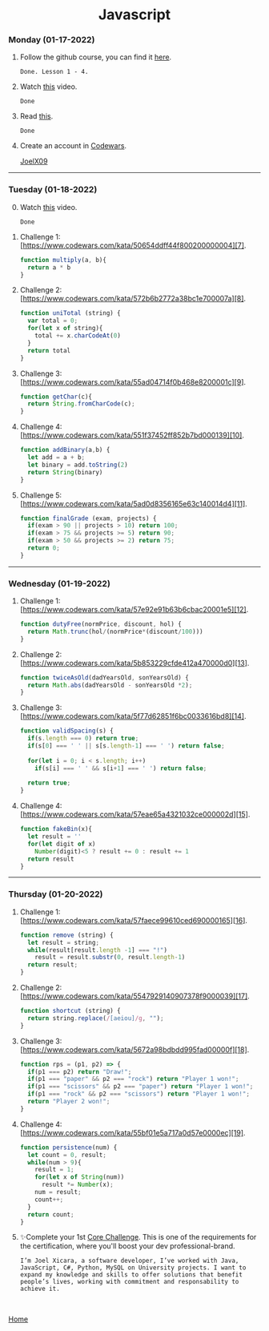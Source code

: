 <h1 align="center">Javascript</h1>

<strong><h3>Monday (01-17-2022)</h3></strong>

1. Follow the github course, you can find it [here][1].

    ```
    Done. Lesson 1 - 4.
    ```

2. Watch [this][2] video.

    ```
    Done
    ```

3. Read [this][3].

    ```
    Done
    ```

4. Create an account in [Codewars][4].

    [JoelX09][5]

***

<strong><h3>Tuesday (01-18-2022)</h3></strong>

0. Watch [this][6] video.

    ```
    Done
    ```

1. Challenge 1: [https://www.codewars.com/kata/50654ddff44f800200000004][7].

    ```javascript
    function multiply(a, b){
      return a * b
    }
    ```

2. Challenge 2: [https://www.codewars.com/kata/572b6b2772a38bc1e700007a][8].

    ```javascript
    function uniTotal (string) {
      var total = 0;
      for(let x of string){
        total += x.charCodeAt(0)
      }
      return total
    }
    ```

3. Challenge 3: [https://www.codewars.com/kata/55ad04714f0b468e8200001c][9].

    ```javascript
    function getChar(c){
      return String.fromCharCode(c);
    }
    ```

4. Challenge 4: [https://www.codewars.com/kata/551f37452ff852b7bd000139][10].

    ```javascript
    function addBinary(a,b) {
      let add = a + b;
      let binary = add.toString(2)
      return String(binary)
    }
    ```

5. Challenge 5: [https://www.codewars.com/kata/5ad0d8356165e63c140014d4][11].

    ```javascript
    function finalGrade (exam, projects) {
      if(exam > 90 || projects > 10) return 100;
      if(exam > 75 && projects >= 5) return 90;
      if(exam > 50 && projects >= 2) return 75;
      return 0;
    }
    ```

***

<strong><h3>Wednesday (01-19-2022)</h3></strong>

1. Challenge 1: [https://www.codewars.com/kata/57e92e91b63b6cbac20001e5][12].

    ```javascript
    function dutyFree(normPrice, discount, hol) {
      return Math.trunc(hol/(normPrice*(discount/100)))
    }
    ```

2. Challenge 2: [https://www.codewars.com/kata/5b853229cfde412a470000d0][13].

    ```javascript
    function twiceAsOld(dadYearsOld, sonYearsOld) {
      return Math.abs(dadYearsOld - sonYearsOld *2);
    }
    ```

3. Challenge 3: [https://www.codewars.com/kata/5f77d62851f6bc0033616bd8][14].

    ```javascript
    function validSpacing(s) {
      if(s.length === 0) return true;
      if(s[0] === ' ' || s[s.length-1] === ' ') return false;
      
      for(let i = 0; i < s.length; i++)
        if(s[i] === ' ' && s[i+1] === ' ') return false;
      
      return true;
    }
    ```

4. Challenge 4: [https://www.codewars.com/kata/57eae65a4321032ce000002d][15].

    ```javascript
    function fakeBin(x){
      let result = ''
      for(let digit of x)
        Number(digit)<5 ? result += 0 : result += 1
      return result
    }
    ```

***

<strong><h3>Thursday (01-20-2022)</h3></strong>

1. Challenge 1: [https://www.codewars.com/kata/57faece99610ced690000165][16].

    ```javascript
    function remove (string) {  
      let result = string;
      while(result[result.length -1] === "!")
        result = result.substr(0, result.length-1)
      return result;
    }
    ```

2. Challenge 2: [https://www.codewars.com/kata/5547929140907378f9000039][17].

    ```javascript
    function shortcut (string) {
      return string.replace(/[aeiou]/g, "");
    }
    ```

3. Challenge 3: [https://www.codewars.com/kata/5672a98bdbdd995fad00000f][18].

    ```javascript
    function rps = (p1, p2) => {
      if(p1 === p2) return "Draw!";
      if(p1 === "paper" && p2 === "rock") return "Player 1 won!";
      if(p1 === "scissors" && p2 === "paper") return "Player 1 won!";
      if(p1 === "rock" && p2 === "scissors") return "Player 1 won!";
      return "Player 2 won!";
    }
    ```

4. Challenge 4: [https://www.codewars.com/kata/55bf01e5a717a0d57e0000ec][19].

    ```javascript
    function persistence(num) {
      let count = 0, result;
      while(num > 9){
        result = 1;
        for(let x of String(num))
          result *= Number(x);
        num = result;
        count++;
      }
      return count;
    }
    ```

5. ✨Complete your 1st [Core Challenge][20]. This is one of the requirements for the certification, where you'll boost your dev professional-brand.
    ```
    I’m Joel Xicara, a software developer, I’ve worked with Java, JavaScript, C#, Python, MySQL on University projects. I want to expand my knowledge and skills to offer solutions that benefit people’s lives, working with commitment and responsability to achieve it.
    ```
<br>

[Home](../../README.md)

[1]: https://www.udacity.com/course/version-control-with-git--ud123
[2]: https://www.youtube.com/watch?v=A37-3lflh8I
[3]: https://developer.mozilla.org/en-US/docs/Learn/JavaScript/First_steps/Math
[4]: https://www.codewars.com/
[5]: https://www.codewars.com/users/JoelX09
[6]: https://www.youtube.com/watch?v=cEBkvm0-rg0
[7]: https://www.codewars.com/kata/50654ddff44f800200000004
[8]: https://www.codewars.com/kata/572b6b2772a38bc1e700007a
[9]: https://www.codewars.com/kata/55ad04714f0b468e8200001c
[10]: https://www.codewars.com/kata/551f37452ff852b7bd000139
[11]: https://www.codewars.com/kata/5ad0d8356165e63c140014d4
[12]: https://www.codewars.com/kata/57e92e91b63b6cbac20001e5
[13]: https://www.codewars.com/kata/5b853229cfde412a470000d0
[14]: https://www.codewars.com/kata/5f77d62851f6bc0033616bd8
[15]: https://www.codewars.com/kata/57eae65a4321032ce000002d
[16]: https://www.codewars.com/kata/57faece99610ced690000165
[17]: https://www.codewars.com/kata/5547929140907378f9000039
[18]: https://www.codewars.com/kata/5672a98bdbdd995fad00000f
[19]: https://www.codewars.com/kata/55bf01e5a717a0d57e0000ec
[20]: https://corecode.notion.site/Mission-Statement-666f515d76084c8e8c996b473b4d6317